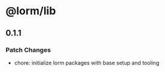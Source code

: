 # @lorm/lib

## 0.1.1

### Patch Changes

- chore: initialize lorm packages with base setup and tooling
